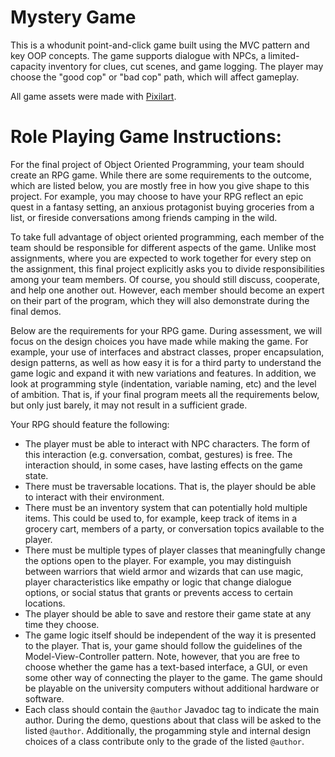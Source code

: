 # Mystery Game
This is a whodunit point-and-click game built using the MVC pattern and key OOP concepts. The game supports dialogue with NPCs, a limited-capacity inventory for clues, cut scenes, and game logging. The player may choose the "good cop" or "bad cop" path, which will affect gameplay.

All game assets were made with [Pixilart](https://www.pixilart.com/draw).

# Role Playing Game Instructions:

For the final project of Object Oriented Programming, your team should create an RPG game. While there are some requirements to the outcome, which are listed below, you are mostly free in how you give shape to this project. For example, you may choose to have your RPG reflect an epic quest in a fantasy setting, an anxious protagonist buying groceries from a list, or fireside conversations among friends camping in the wild.

To take full advantage of object oriented programming, each member of the team should be responsible for different aspects of the game. Unlike most assignments, where you are expected to work together for every step on the assignment, this final project explicitly asks you to divide responsibilities among your team members. Of course, you should still discuss, cooperate, and help one another out. However, each member should become an expert on their part of the program, which they will also demonstrate during the final demos.

Below are the requirements for your RPG game. During assessment, we will focus on the design choices you have made while making the game. For example, your use of interfaces and abstract classes, proper encapsulation, design patterns, as well as how easy it is for a third party to understand the game logic and expand it with new variations and features. In addition, we look at programming style (indentation, variable naming, etc) and the level of ambition. That is, if your final program meets all the requirements below, but only just barely, it may not result in a sufficient grade.

Your RPG should feature the following:
- The player must be able to interact with NPC characters. The form of this interaction (e.g. conversation, combat, gestures) is free. The interaction should, in some cases, have lasting effects on the game state. 
- There must be traversable locations. That is, the player should be able to interact with their environment.
- There must be an inventory system that can potentially hold multiple items. This could be used to, for example, keep track of items in a grocery cart, members of a party, or conversation topics available to the player.
- There must be multiple types of player classes that meaningfully change the options open to the player. For example, you may distinguish between warriors that wield armor and wizards that can use magic, player characteristics like empathy or logic that change dialogue options, or social status that grants or prevents access to certain locations.
- The player should be able to save and restore their game state at any time they choose.
- The game logic itself should be independent of the way it is presented to the player. That is, your game should follow the guidelines of the Model-View-Controller pattern. Note, however, that you are free to choose whether the game has a text-based interface, a GUI, or even some other way of connecting the player to the game. The game should be playable on the university computers without additional hardware or software.
- Each class should contain the `@author` Javadoc tag to indicate the main author. During the demo, questions about that class will be asked to the listed `@author`. Additionally, the progamming style and internal design choices of a class contribute only to the grade of the listed `@author`.


